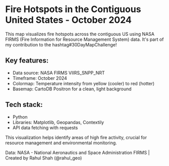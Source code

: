 # Fire Hotspots in the Contiguous United States - October 2024

This map visualizes fire hotspots across the contiguous US using NASA FIRMS (Fire Information for Resource Management System) data. It's part of my contribution to the hashtag#30DayMapChallenge!

## Key features:
  - Data source: NASA FIRMS VIIRS_SNPP_NRT
  - Timeframe: October 2024
  - Colormap: Temperature intensity from yellow (cooler) to red (hotter)
  - Basemap: CartoDB Positron for a clean, light background

## Tech stack:
  - Python
  - Libraries: Matplotlib, Geopandas, Contextily
  - API data fetching with requests

This visualization helps identify areas of high fire activity, crucial for resource management and environmental monitoring. 

Data: NASA - National Aeronautics and Space Administration FIRMS | Created by Rahul Shah (@rahul_geo)
